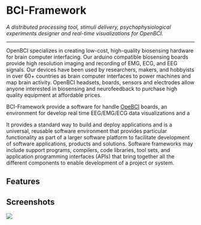 # BCI-Framework
_A distributed processing tool, stimuli delivery, psychophysiological experiments designer and real-time visualizations for OpenBCI._

----




OpenBCI specializes in creating low-cost, high-quality biosensing hardware for brain computer interfacing. Our arduino compatible biosensing boards provide high resolution imaging and recording of EMG, ECG, and EEG signals. Our devices have been used by researchers, makers, and hobbyists in over 60+ countries as brain computer interfaces to power machines and map brain activity. OpenBCI headsets, boards, sensors and electrodes allow anyone interested in biosensing and neurofeedback to purchase high quality equipment at affordable prices.



BCI-Framework provide a software for handle [OpeBCI](https://openbci.com/) boards, an environment for develop real time EEG/EMG/ECG data visualizations and a 








It provides a standard way to build and deploy applications and is a universal, reusable software environment that provides particular functionality as part of a larger software platform to facilitate development of software applications, products and solutions. Software frameworks may include support programs, compilers, code libraries, tool sets, and application programming interfaces (APIs) that bring together all the different components to enable development of a project or system. 



## Features

## Screenshots

![](images/readme.gif)
